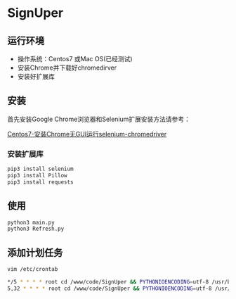 # SignUper
## 运行环境

- 操作系统：Centos7 或Mac OS(已经测试)
- 安装Chrome并下载好chromedirver
- 安装好扩展库
## 安装
首先安装Google Chrome浏览器和Selenium扩展安装方法请参考：

[Centos7-安装Chrome无GUI运行selenium-chromedriver](https://pgw1315.github.io/2021/11/03/Centos7-安装Chrome无GUI运行selenium-chromedriver/)
### 安装扩展库
```bash 
pip3 install selenium
pip3 install Pillow
pip3 install requests
```

## 使用

```bash 
python3 main.py
python3 Refresh.py
```
## 添加计划任务
```bash 
vim /etc/crontab
```
```bash 
*/5 * * * * root cd /www/code/SignUper && PYTHONIOENCODING=utf-8 /usr/bin/python3 Refresh.py >> logs/refresh.log 2>&1
5,32 * * * * root cd /www/code/SignUper && PYTHONIOENCODING=utf-8 /usr/bin/python3 main.py >> logs/reg.log 2>&1
```